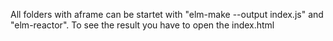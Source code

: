 All folders with aframe can be startet with "elm-make --output index.js" and "elm-reactor". To see the result you have to open the index.html 
